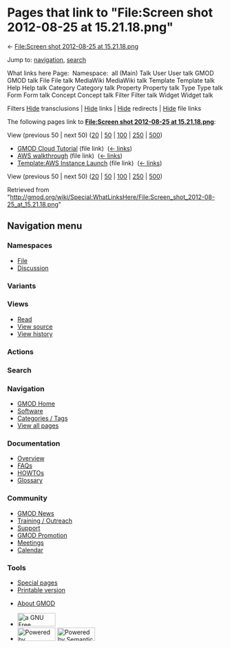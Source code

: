 <div id="mw-page-base" class="noprint">

</div>

<div id="mw-head-base" class="noprint">

</div>

<div id="content" class="mw-body" role="main">

<span id="top"></span>

<div id="mw-js-message" style="display:none;">

</div>



# <span dir="auto">Pages that link to "File:Screen shot 2012-08-25 at 15.21.18.png"</span>

<div id="bodyContent">

<div id="contentSub">

← [File:Screen shot 2012-08-25 at
15.21.18.png](/wiki/File:Screen_shot_2012-08-25_at_15.21.18.png "File:Screen shot 2012-08-25 at 15.21.18.png")

</div>

<div id="jump-to-nav" class="mw-jump">

Jump to: [navigation](#mw-navigation), [search](#p-search)

</div>

<div id="mw-content-text">

What links here Page:  Namespace:  all (Main) Talk User User talk GMOD
GMOD talk File File talk MediaWiki MediaWiki talk Template Template talk
Help Help talk Category Category talk Property Property talk Type Type
talk Form Form talk Concept Concept talk Filter Filter talk Widget
Widget talk

Filters
[Hide](/mediawiki/index.php?title=Special:WhatLinksHere/File:Screen_shot_2012-08-25_at_15.21.18.png&hidetrans=1 "Special:WhatLinksHere/File:Screen shot 2012-08-25 at 15.21.18.png")
transclusions \|
[Hide](/mediawiki/index.php?title=Special:WhatLinksHere/File:Screen_shot_2012-08-25_at_15.21.18.png&hidelinks=1 "Special:WhatLinksHere/File:Screen shot 2012-08-25 at 15.21.18.png")
links \|
[Hide](/mediawiki/index.php?title=Special:WhatLinksHere/File:Screen_shot_2012-08-25_at_15.21.18.png&hideredirs=1 "Special:WhatLinksHere/File:Screen shot 2012-08-25 at 15.21.18.png")
redirects \|
[Hide](/mediawiki/index.php?title=Special:WhatLinksHere/File:Screen_shot_2012-08-25_at_15.21.18.png&hideimages=1 "Special:WhatLinksHere/File:Screen shot 2012-08-25 at 15.21.18.png")
file links

The following pages link to **[File:Screen shot 2012-08-25 at
15.21.18.png](/wiki/File:Screen_shot_2012-08-25_at_15.21.18.png "File:Screen shot 2012-08-25 at 15.21.18.png")**:

View (previous 50 \| next 50)
([20](/mediawiki/index.php?title=Special:WhatLinksHere/File:Screen_shot_2012-08-25_at_15.21.18.png&limit=20 "Special:WhatLinksHere/File:Screen shot 2012-08-25 at 15.21.18.png")
\|
[50](/mediawiki/index.php?title=Special:WhatLinksHere/File:Screen_shot_2012-08-25_at_15.21.18.png&limit=50 "Special:WhatLinksHere/File:Screen shot 2012-08-25 at 15.21.18.png")
\|
[100](/mediawiki/index.php?title=Special:WhatLinksHere/File:Screen_shot_2012-08-25_at_15.21.18.png&limit=100 "Special:WhatLinksHere/File:Screen shot 2012-08-25 at 15.21.18.png")
\|
[250](/mediawiki/index.php?title=Special:WhatLinksHere/File:Screen_shot_2012-08-25_at_15.21.18.png&limit=250 "Special:WhatLinksHere/File:Screen shot 2012-08-25 at 15.21.18.png")
\|
[500](/mediawiki/index.php?title=Special:WhatLinksHere/File:Screen_shot_2012-08-25_at_15.21.18.png&limit=500 "Special:WhatLinksHere/File:Screen shot 2012-08-25 at 15.21.18.png"))

- [GMOD Cloud Tutorial](/wiki/GMOD_Cloud_Tutorial "GMOD Cloud Tutorial")
  (file link) ‎ <span class="mw-whatlinkshere-tools">([←
  links](/mediawiki/index.php?title=Special:WhatLinksHere&target=GMOD+Cloud+Tutorial "Special:WhatLinksHere"))</span>
- [AWS walkthrough](/wiki/AWS_walkthrough "AWS walkthrough") (file link)
  ‎ <span class="mw-whatlinkshere-tools">([←
  links](/mediawiki/index.php?title=Special:WhatLinksHere&target=AWS+walkthrough "Special:WhatLinksHere"))</span>
- [Template:AWS Instance
  Launch](/wiki/Template:AWS_Instance_Launch "Template:AWS Instance Launch")
  (file link) ‎ <span class="mw-whatlinkshere-tools">([←
  links](/mediawiki/index.php?title=Special:WhatLinksHere&target=Template%3AAWS+Instance+Launch "Special:WhatLinksHere"))</span>

View (previous 50 \| next 50)
([20](/mediawiki/index.php?title=Special:WhatLinksHere/File:Screen_shot_2012-08-25_at_15.21.18.png&limit=20 "Special:WhatLinksHere/File:Screen shot 2012-08-25 at 15.21.18.png")
\|
[50](/mediawiki/index.php?title=Special:WhatLinksHere/File:Screen_shot_2012-08-25_at_15.21.18.png&limit=50 "Special:WhatLinksHere/File:Screen shot 2012-08-25 at 15.21.18.png")
\|
[100](/mediawiki/index.php?title=Special:WhatLinksHere/File:Screen_shot_2012-08-25_at_15.21.18.png&limit=100 "Special:WhatLinksHere/File:Screen shot 2012-08-25 at 15.21.18.png")
\|
[250](/mediawiki/index.php?title=Special:WhatLinksHere/File:Screen_shot_2012-08-25_at_15.21.18.png&limit=250 "Special:WhatLinksHere/File:Screen shot 2012-08-25 at 15.21.18.png")
\|
[500](/mediawiki/index.php?title=Special:WhatLinksHere/File:Screen_shot_2012-08-25_at_15.21.18.png&limit=500 "Special:WhatLinksHere/File:Screen shot 2012-08-25 at 15.21.18.png"))

</div>

<div class="printfooter">

Retrieved from
"<http://gmod.org/wiki/Special:WhatLinksHere/File:Screen_shot_2012-08-25_at_15.21.18.png>"

</div>

<div id="catlinks" class="catlinks catlinks-allhidden">

</div>

<div class="visualClear">

</div>

</div>

</div>

<div id="mw-navigation">

## Navigation menu

<div id="mw-head">



<div id="left-navigation">

<div id="p-namespaces" class="vectorTabs" role="navigation"
aria-labelledby="p-namespaces-label">

### Namespaces

- <span id="ca-nstab-image"><a href="/wiki/File:Screen_shot_2012-08-25_at_15.21.18.png"
  accesskey="c" title="View the file page [c]">File</a></span>
- <span id="ca-talk"><a
  href="/mediawiki/index.php?title=File_talk:Screen_shot_2012-08-25_at_15.21.18.png&amp;action=edit&amp;redlink=1"
  accesskey="t"
  title="Discussion about the content page [t]">Discussion</a></span>

</div>

<div id="p-variants" class="vectorMenu emptyPortlet" role="navigation"
aria-labelledby="p-variants-label">

### 

### Variants[](#)

<div class="menu">

</div>

</div>

</div>

<div id="right-navigation">

<div id="p-views" class="vectorTabs" role="navigation"
aria-labelledby="p-views-label">

### Views

- <span id="ca-view">[Read](/wiki/File:Screen_shot_2012-08-25_at_15.21.18.png)</span>
- <span id="ca-viewsource"><a
  href="/mediawiki/index.php?title=File:Screen_shot_2012-08-25_at_15.21.18.png&amp;action=edit"
  accesskey="e" title="This page is protected.
  You can view its source [e]">View source</a></span>
- <span id="ca-history"><a
  href="/mediawiki/index.php?title=File:Screen_shot_2012-08-25_at_15.21.18.png&amp;action=history"
  accesskey="h" title="Past revisions of this page [h]">View history</a></span>

</div>

<div id="p-cactions" class="vectorMenu emptyPortlet" role="navigation"
aria-labelledby="p-cactions-label">

### Actions[](#)

<div class="menu">

</div>

</div>

<div id="p-search" role="search">

### Search

<div id="simpleSearch">

</div>

</div>

</div>

</div>

<div id="mw-panel">

<div id="p-logo" role="banner">

<a href="/wiki/Main_Page"
style="background-image: url(http://gmod.org/images/GMOD-cogs.png);"
title="Visit the main page"></a>

</div>

<div id="p-Navigation" class="portal" role="navigation"
aria-labelledby="p-Navigation-label">

### Navigation

<div class="body">

- <span id="n-GMOD-Home">[GMOD Home](/wiki/Main_Page)</span>
- <span id="n-Software">[Software](/wiki/GMOD_Components)</span>
- <span id="n-Categories-.2F-Tags">[Categories /
  Tags](/wiki/Categories)</span>
- <span id="n-View-all-pages">[View all
  pages](/wiki/Special:AllPages)</span>

</div>

</div>

<div id="p-Documentation" class="portal" role="navigation"
aria-labelledby="p-Documentation-label">

### Documentation

<div class="body">

- <span id="n-Overview">[Overview](/wiki/Overview)</span>
- <span id="n-FAQs">[FAQs](/wiki/Category:FAQ)</span>
- <span id="n-HOWTOs">[HOWTOs](/wiki/Category:HOWTO)</span>
- <span id="n-Glossary">[Glossary](/wiki/Glossary)</span>

</div>

</div>

<div id="p-Community" class="portal" role="navigation"
aria-labelledby="p-Community-label">

### Community

<div class="body">

- <span id="n-GMOD-News">[GMOD News](/wiki/GMOD_News)</span>
- <span id="n-Training-.2F-Outreach">[Training /
  Outreach](/wiki/Training_and_Outreach)</span>
- <span id="n-Support">[Support](/wiki/Support)</span>
- <span id="n-GMOD-Promotion">[GMOD
  Promotion](/wiki/GMOD_Promotion)</span>
- <span id="n-Meetings">[Meetings](/wiki/Meetings)</span>
- <span id="n-Calendar">[Calendar](/wiki/Calendar)</span>

</div>

</div>

<div id="p-tb" class="portal" role="navigation"
aria-labelledby="p-tb-label">

### Tools

<div class="body">

- <span id="t-specialpages"><a href="/wiki/Special:SpecialPages" accesskey="q"
  title="A list of all special pages [q]">Special pages</a></span>
- <span id="t-print"><a
  href="/mediawiki/index.php?title=Special:WhatLinksHere/File:Screen_shot_2012-08-25_at_15.21.18.png&amp;printable=yes"
  rel="alternate" accesskey="p"
  title="Printable version of this page [p]">Printable version</a></span>

</div>

</div>

</div>

</div>

<div id="footer" role="contentinfo">

- <span id="footer-places-about">[About
  GMOD](/wiki/GMOD:About "GMOD:About")</span>

<!-- -->

- <span id="footer-copyrightico">[<img src="http://www.gnu.org/graphics/gfdl-logo-small.png" width="88"
  height="31" alt="a GNU Free Documentation License" />](http://www.gnu.org/licenses/fdl-1.3.html)</span>
- <span id="footer-poweredbyico">[<img src="/mediawiki/skins/common/images/poweredby_mediawiki_88x31.png"
  width="88" height="31" alt="Powered by MediaWiki" />](//www.mediawiki.org/)
  [<img
  src="/mediawiki/extensions/SemanticMediaWiki/includes/../resources/images/smw_button.png"
  width="88" height="31" alt="Powered by Semantic MediaWiki" />](https://www.semantic-mediawiki.org/wiki/Semantic_MediaWiki)</span>

<div style="clear:both">

</div>

</div>
